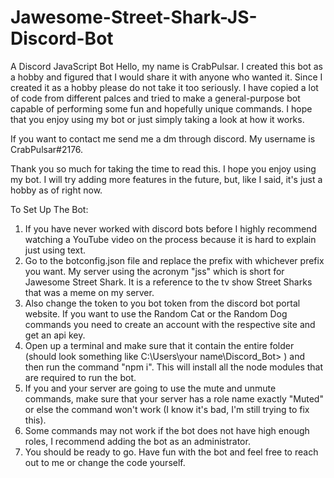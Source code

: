 # Jawesome-Street-Shark-JS-Discord-Bot
A Discord JavaScript Bot
Hello, my name is CrabPulsar. I created this bot as a hobby and figured that I would share it with anyone who wanted it. Since I created it as a hobby please do not take it too seriously. I have copied a lot of code from different palces and tried to make a general-purpose bot capable of performing some fun and hopefully unique commands. I hope that you enjoy using my bot or just simply taking a look at how it works.

If you want to contact me send me a dm through discord. My username is CrabPulsar#2176.

Thank you so much for taking the time to read this. I hope you enjoy using my bot. I will try adding more features in the future, but, like I said, it's just a hobby as of right now.




To Set Up The Bot:

1. If you have never worked with discord bots before I highly recommend watching a YouTube video on the process because it is hard to explain just using text.
2. Go to the botconfig.json file and replace the prefix with whichever prefix you want. My server using the acronym "jss" which is short for Jawesome Street Shark. It is a reference to the tv show Street Sharks that was a meme on my server.
3. Also change the token to you bot token from the discord bot portal website. If you want to use the Random Cat or the Random Dog commands you need to create an account with the respective site and get an api key.
4. Open up a terminal and make sure that it contain the entire folder (should look something like C:\Users\your name\Discord_Bot> ) and then run the command "npm i". This will install all the node modules that are required to run the bot.
5. If you and your server are going to use the mute and unmute commands, make sure that your server has a role name exactly "Muted" or else the command won't work (I know it's bad, I'm still trying to fix this).
6. Some commands may not work if the bot does not have high enough roles, I recommend adding the bot as an administrator.
7. You should be ready to go. Have fun with the bot and feel free to reach out to me or change the code yourself.

